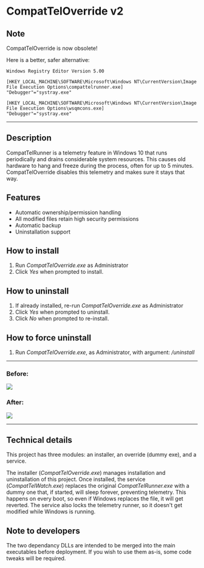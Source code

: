 # CompatTelOverride v2

## Note
CompatTelOverride is now obsolete!

Here is a better, safer alternative:
```reg
Windows Registry Editor Version 5.00

[HKEY_LOCAL_MACHINE\SOFTWARE\Microsoft\Windows NT\CurrentVersion\Image File Execution Options\compattelrunner.exe]
"Debugger"="systray.exe"

[HKEY_LOCAL_MACHINE\SOFTWARE\Microsoft\Windows NT\CurrentVersion\Image File Execution Options\wsqmcons.exe]
"Debugger"="systray.exe"
```

---

## Description
CompatTelRunner is a telemetry feature in Windows 10 that runs periodically and drains considerable system resources. This causes old hardware to hang and freeze during the process, often for up to 5 minutes. CompatTelOverride disables this telemetry and makes sure it stays that way.

## Features
* Automatic ownership/permission handling
* All modified files retain high security permissions
* Automatic backup
* Uninstallation support

## How to install
1. Run *CompatTelOverride.exe* as Administrator
2. Click *Yes* when prompted to install.

## How to uninstall
1. If already installed, re-run *CompatTelOverride.exe* as Administrator
2. Click *Yes* when prompted to uninstall.
3. Click *No* when prompted to re-install.

## How to force uninstall
1. Run *CompatTelOverride.exe*, as Administrator, with argument: */uninstall*

---

### Before:
![](https://i.imgur.com/eSAFg6l.png)

### After:
![](https://i.imgur.com/k2N9El0.png)

---

## Technical details
This project has three modules: an installer, an override (dummy exe), and a service.

The installer (*CompatTelOverride.exe*) manages installation and uninstallation of this project.
Once installed, the service (*CompatTelWatch.exe*) replaces the original *CompatTelRunner.exe* with a dummy one that, if started, will sleep forever, preventing telemetry.
This happens on every boot, so even if Windows replaces the file, it will get reverted. The service also locks the telemetry runner, so it doesn't get modified while Windows is running.

## Note to developers
The two dependancy DLLs are intended to be merged into the main executables before deployment. If you wish to use them as-is, some code tweaks will be required.

